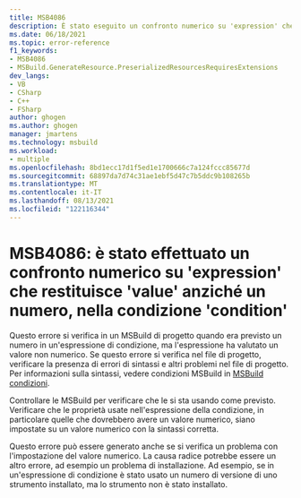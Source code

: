 ```yaml
---
title: MSB4086
description: È stato eseguito un confronto numerico su 'expression' che restituisce 'value' anziché un numero, nella condizione 'condition'.
ms.date: 06/18/2021
ms.topic: error-reference
f1_keywords:
- MSB4086
- MSBuild.GenerateResource.PreserializedResourcesRequiresExtensions
dev_langs:
- VB
- CSharp
- C++
- FSharp
author: ghogen
ms.author: ghogen
manager: jmartens
ms.technology: msbuild
ms.workload:
- multiple
ms.openlocfilehash: 8bd1ecc17d1f5ed1e1700666c7a124fccc85677d
ms.sourcegitcommit: 68897da7d74c31ae1ebf5d47c7b5ddc9b108265b
ms.translationtype: MT
ms.contentlocale: it-IT
ms.lasthandoff: 08/13/2021
ms.locfileid: "122116344"
---
```

# <a name="msb4086-a-numeric-comparison-was-attempted-on-expression-that-evaluates-to-value-instead-of-a-number-in-condition-condition"></a>MSB4086: è stato effettuato un confronto numerico su 'expression' che restituisce 'value' anziché un numero, nella condizione 'condition'

Questo errore si verifica in un MSBuild di progetto quando era previsto un numero in un'espressione di condizione, ma l'espressione ha valutato un valore non numerico. Se questo errore si verifica nel file di progetto, verificare la presenza di errori di sintassi e altri problemi nel file di progetto. Per informazioni sulla sintassi, vedere condizioni MSBuild in [MSBuild condizioni](../msbuild-conditions.md).

Controllare le MSBuild per verificare che le si sta usando come previsto. Verificare che le proprietà usate nell'espressione della condizione, in particolare quelle che dovrebbero avere un valore numerico, siano impostate su un valore numerico con la sintassi corretta.

Questo errore può essere generato anche se si verifica un problema con l'impostazione del valore numerico. La causa radice potrebbe essere un altro errore, ad esempio un problema di installazione. Ad esempio, se in un'espressione di condizione è stato usato un numero di versione di uno strumento installato, ma lo strumento non è stato installato.
